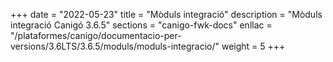 +++
date        = "2022-05-23"
title       = "Mòduls integració"
description = "Mòduls integració Canigó 3.6.5"
sections    = "canigo-fwk-docs"
enllac		= "/plataformes/canigo/documentacio-per-versions/3.6LTS/3.6.5/moduls/moduls-integracio/"
weight		= 5
+++
